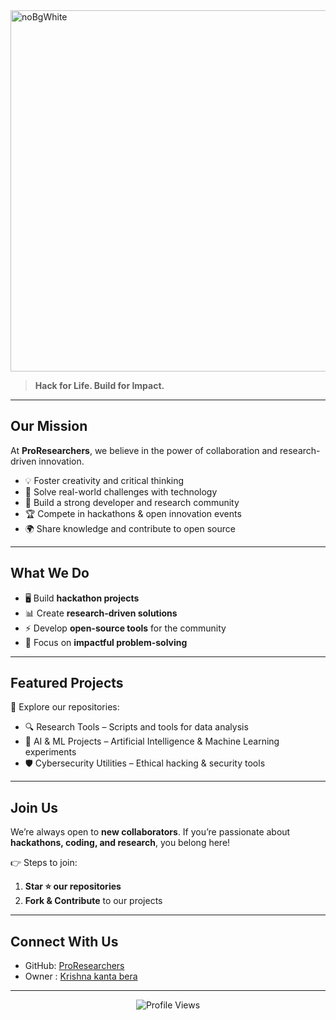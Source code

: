  
<img width="3163" height="578" alt="noBgWhite" src="https://github.com/user-attachments/assets/58ea6689-c0df-4118-8f96-5af24d9c43ce" />


> **Hack for Life. Build for Impact.**  

---

##  Our Mission  
At **ProResearchers**, we believe in the power of collaboration and research-driven innovation.  

- 💡 Foster creativity and critical thinking  
- 🔬 Solve real-world challenges with technology  
- 🤝 Build a strong developer and research community  
- 🏆 Compete in hackathons & open innovation events  
- 🌍 Share knowledge and contribute to open source  

---

##  What We Do  
- 🖥️ Build **hackathon projects**  
- 📊 Create **research-driven solutions**  
- ⚡ Develop **open-source tools** for the community  
- 🎯 Focus on **impactful problem-solving**  

---

##  Featured Projects  
🔗 Explore our repositories:  

- 🔍 Research Tools – Scripts and tools for data analysis  
- 🤖 AI & ML Projects – Artificial Intelligence & Machine Learning experiments  
- 🛡️ Cybersecurity Utilities – Ethical hacking & security tools  

---

## Join Us  
We’re always open to **new collaborators**. If you’re passionate about **hackathons, coding, and research**, you belong here!  

👉 Steps to join:  
1. **Star ⭐ our repositories**  
2. **Fork & Contribute** to our projects  

---

## Connect With Us  
-  GitHub: [ProResearchers](https://github.com/ProResearchers) 
- Owner : [Krishna kanta bera](https://github.com/krishnaKanta2008)
---
 
<p align="center">
  <img src="https://komarev.com/ghpvc/?username=Pro-Researchers&label=PROFILE+VIEWS" alt="Profile Views"/>
</p>
